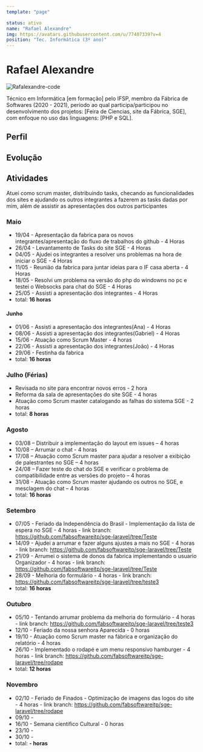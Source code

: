 ```yaml
---
template: "page"

status: ativo
name: "Rafael Alexandre"
img: https://avatars.githubusercontent.com/u/77407339?v=4
position: "Tec. Informática (3º ano)"
---
```


# Rafael Alexandre

![Rafalexandre-code](https://avatars.githubusercontent.com/u/77407339?v=4)

Técnico em Informática [em formação] pelo IFSP, membro da Fábrica de Softwares (2020 - 2021), período ao qual participa/participou no desenvolvimento dos projetos: [Feira de Ciencias, site da Fábrica, SGE], com enfoque no uso das linguagens: [PHP e SQL].

## Perfil

## Evolução

## Atividades
Atuei como scrum master, distribuindo tasks, checando as funcionalidades dos sites e ajudando os outros integrantes a fazerem as tasks dadas por mim, além de assistir as apresentações dos outros participantes

### Maio
- 19/04 - Apresentação da fabrica para os novos integrantes/apresentação do fluxo de trabalhos do github - 4 Horas
- 26/04 - Levantamento de Tasks do site SGE - 4 Horas
- 04/05 - Ajudei os integrantes a resolver uns problemas na hora de iniciar o SGE - 4 Horas 
- 11/05 - Reunião da fabrica para juntar ideias para o IF casa aberta - 4 Horas
- 18/05 - Resolvi um problema na versão do php do windowns no pc e testei o Websocks para chat do SGE - 4 Horas 
- 25/05 - Assisti a apresentação dos integrantes -  4 Horas
- total: **16 horas**

#### Junho
- 01/06 - Assisti a apresentação dos integrantes(Ana) - 4 Horas
- 08/06 - Assisti a apresentação dos integrantes(Gabriel) - 4 Horas
- 15/06 - Atuação como Scrum Master - 4 horas
- 22/06 - Assisti a apresentação dos integrantes(João) - 4 Horas
- 29/06 - Festinha da fabrica
- total: **16 horas**

### Julho (Férias)
- Revisada no site para  encontrar novos erros - 2 hora
- Reforma da sala de apresentações do site SGE - 4 horas
- Atuação como Scrum master catalogando as falhas do sistema SGE - 2 horas
- total: **8 horas**

### Agosto
- 03/08 – Distribuir a implementação do layout em issues – 4 horas 
- 10/08 – Arrumar o chat - 4 horas
- 17/08 – Atuação como Scrum master para ajudar a resolver a exibição de palestrantes no SGE – 4 horas
- 24/08 – Fazer teste do chat do SGE e verificar o problema de compatibilidade entre as versões do projeto – 4 horas
- 31/08 - Atuação como Scrum master ajudando os outros no SGE, e mesclagem do chat – 4 horas
- total: **16 horas**

### Setembro
- 07/05 - Feriado da Independência do Brasil - Implementação da lista de espera no SGE - 4 horas -
    link branch: https://github.com/fabsoftwareitp/sge-laravel/tree/Teste
- 14/09 - Ajudei a arrumar e fazer alguns ajustes a mais no SGE - 4 horas -
    link branch: https://github.com/fabsoftwareitp/sge-laravel/tree/Teste
- 21/09 - Arrumei o sistema de donos da fabrica implementando o usuario Organizador - 4 horas -
    link branch: https://github.com/fabsoftwareitp/sge-laravel/tree/Teste
- 28/09 - Melhoria do formulário - 4 horas -
    link branch: https://github.com/fabsoftwareitp/sge-laravel/tree/teste3
- total: **16 horas**

### Outubro
- 05/10 - Tentando arrumar problema da melhoria do formulário - 4 horas -
    link branch: https://github.com/fabsoftwareitp/sge-laravel/tree/teste3
- 12/10 - Feriado da nossa senhora Aparecida - 0 horas
- 19/10 - Atuação como Scrum master na fábrica e organização do relatório - 4 horas
- 26/10 - Implementado o rodapé e um menu responsivo hamburger - 4 horas -
    link branch: https://github.com/fabsoftwareitp/sge-laravel/tree/rodape
- total: **12 horas**

### Novembro
- 02/10 - Feriado de Finados - Optimização de imagens das logos do site - 4 horas -
    link branch: https://github.com/fabsoftwareitp/sge-laravel/tree/rodape
- 09/10 - 
- 16/10 - Semana cientifico Cultural - 0 horas
- 23/10 -
- 30/10 -
- total: **- horas**